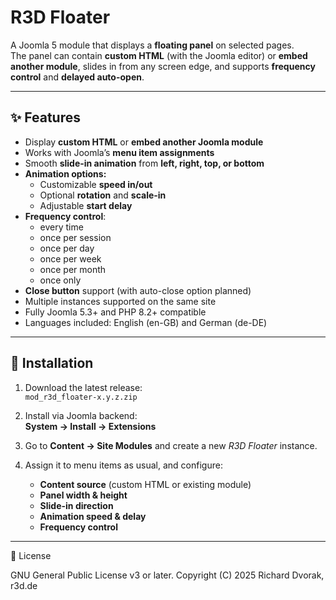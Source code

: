 # R3D Floater

A Joomla 5 module that displays a **floating panel** on selected pages.  
The panel can contain **custom HTML** (with the Joomla editor) or **embed another module**, slides in from any screen edge, and supports **frequency control** and **delayed auto-open**.

---

## ✨ Features

- Display **custom HTML** or **embed another Joomla module**
- Works with Joomla’s **menu item assignments**
- Smooth **slide-in animation** from **left, right, top, or bottom**
- **Animation options:**
  - Customizable **speed in/out**
  - Optional **rotation** and **scale-in**
  - Adjustable **start delay**
- **Frequency control**:
  - every time
  - once per session
  - once per day
  - once per week
  - once per month
  - once only
- **Close button** support (with auto-close option planned)
- Multiple instances supported on the same site
- Fully Joomla 5.3+ and PHP 8.2+ compatible
- Languages included: English (en-GB) and German (de-DE)

---

## 🚀 Installation

1. Download the latest release:  
   `mod_r3d_floater-x.y.z.zip`

2. Install via Joomla backend:  
   **System → Install → Extensions**

3. Go to **Content → Site Modules** and create a new *R3D Floater* instance.

4. Assign it to menu items as usual, and configure:
   - **Content source** (custom HTML or existing module)
   - **Panel width & height**
   - **Slide-in direction**
   - **Animation speed & delay**
   - **Frequency control**

---

📜 License

GNU General Public License v3 or later.
Copyright (C) 2025 Richard Dvorak, r3d.de